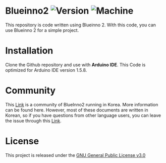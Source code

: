 # Blueinno2 ![Version](https://img.shields.io/badge/Arduino%20IDE-1.5.8-brightgreen.svg) ![Machine](https://img.shields.io/badge/Machine-BlueInno2-brightgreen.svg)
This repository is code written using Blueinno 2. With this code, you can use Blueinno 2 for a simple project.

# Installation
Clone the Github repository and use with **Arduino IDE**. This Code is optimized for Arduino IDE version 1.5.8.

# Community
This [Link](https://cafe.naver.com/arduinoplusble) is a community of BlueInno2 running in Korea. More information can be found here. However, most of these documents are written in Korean, so if you have questions from other language users, you can leave the issue through this [Link](https://github.com/sangumee/Blueinno2/issues).

# License
This project is released under the [GNU General Public License v3.0](https://choosealicense.com/licenses/gpl-3.0/)